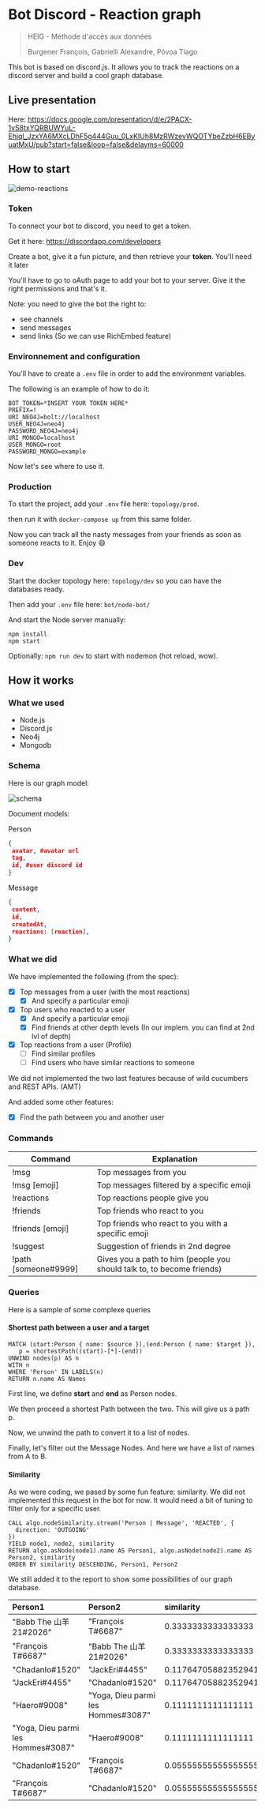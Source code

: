 # Bot Discord - Reaction graph

> HEIG - Méthode d'accès aux données
>
> Burgener François, Gabrielli Alexandre, Póvoa Tiago



This bot is based on discord.js. It allows you to track the reactions on a discord server and build a cool graph database. 

## Live presentation

Here: https://docs.google.com/presentation/d/e/2PACX-1vS8txYQRBUWYuL-Ehjql_JzxYA6MXcLDhF5g444Guu_0LxKIUh8MzRWzevWQOTYbeZzbH6EByuatMxU/pub?start=false&loop=false&delayms=60000

## How to start

![demo-reactions](img/demo-reactions.png)

### Token

To connect your bot to discord, you need to get a token.

Get it here: https://discordapp.com/developers

Create a bot, give it a fun picture, and then retrieve your **token**. You'll need it later

You'll have to go to oAuth page to add your bot to your server. Give it the right permissions and that's it.

Note: you need to give the bot the right to:

* see channels
* send messages
* send links (So we can use RichEmbed feature)

### Environnement and configuration

You'll have to create a `.env` file in order to add the environment variables.

The following is an example of how to do it:

```
BOT_TOKEN=*INSERT YOUR TOKEN HERE*
PREFIX=!
URI_NEO4J=bolt://localhost
USER_NEO4J=neo4j
PASSWORD_NEO4J=neo4j
URI_MONGO=localhost
USER_MONGO=root
PASSWORD_MONGO=example
```

Now let's see where to use it.

### Production

To start the project, add your `.env` file here: `topology/prod`.

then run it with `docker-compose up` from this same folder.

Now you can track all the nasty messages from your friends as soon as someone reacts to it. Enjoy :smile:

### Dev

Start the docker topology here: `topology/dev` so you can have the databases ready.

Then add your `.env` file here: `bot/node-bot/`

And start the Node server manually:

```
npm install
npm start 
```

Optionally: `npm run dev` to start with nodemon (hot reload, wow).

## How it works

### What we used

* Node.js
* Discord.js
* Neo4j
* Mongodb

### Schema

Here is our graph model:

![schema](./img/schema.png)

Document models:

Person

```json
{
 avatar, #avatar url
 tag,
 id, #user discord id
}
```

Message

```json
{
 content,
 id,
 createdAt,
 reactions: [reaction],
}
```

### What we did

We have implemented the following (from the spec):

- [x] Top messages from a user (with the most reactions)
  - [x] And specify a particular emoji
- [x] Top users who reacted to a user
  - [x] And specify a particular emoji
  - [x] Find friends at other depth levels (In our implem. you can find at 2nd lvl of depth)
- [x] Top reactions from a user (Profile)
  - [ ] Find similar profiles
  - [ ] Find users who have similar reactions to someone

We did not implemented the two last features because of wild cucumbers and REST APIs. (AMT)

And added some other features:

- [x] Find the path between you and another user

### Commands

| Command              | Explanation                                                  |
| -------------------- | ------------------------------------------------------------ |
| !msg                 | Top messages from you                                        |
| !msg [emoji]         | Top messages filtered by a specific emoji                    |
| !reactions           | Top reactions people give you                                |
| !friends             | Top friends who react to you                                 |
| !friends [emoji]     | Top friends who react to you with a specific emoji           |
| !suggest             | Suggestion of friends in 2nd degree                          |
| !path [someone#9999] | Gives you a path to him (people you should talk to, to become friends) |

### Queries

Here is a sample of some complexe queries

#### Shortest path between a user and a target

```cypher
MATCH (start:Person { name: $source }),(end:Person { name: $target }), 
   p = shortestPath((start)-[*]-(end))                                                                                        UNWIND nodes(p) AS n
WITH n
WHERE 'Person' IN LABELS(n)
RETURN n.name AS Names
```

First line, we define **start** and **end** as Person nodes.

We then proceed a shortest Path between the two. This will give us a path p.

Now, we unwind the path to convert it to a list of nodes.

Finally, let's filter out the Message Nodes. And here we have a list of names from A to B.

#### Similarity

As we were coding, we pased by some fun feature: similarity. We did not implemented this request in the bot for now. It would need a bit of tuning to filter only for a specific user.

```cypher
CALL algo.nodeSimilarity.stream('Person | Message', 'REACTED', {
  direction: 'OUTGOING'
})
YIELD node1, node2, similarity
RETURN algo.asNode(node1).name AS Person1, algo.asNode(node2).name AS Person2, similarity
ORDER BY similarity DESCENDING, Person1, Person2
```

We still added it to the report to show some possibilities of our graph database.

| Person1                            | Person2                            | similarity          |
| :--------------------------------- | :--------------------------------- | :------------------ |
| "Babb The 山羊 21#2026"            | "François T#6687"                  | 0.3333333333333333  |
| "François T#6687"                  | "Babb The 山羊 21#2026"            | 0.3333333333333333  |
| "Chadanlo#1520"                    | "JackEri#4455"                     | 0.11764705882352941 |
| "JackEri#4455"                     | "Chadanlo#1520"                    | 0.11764705882352941 |
| "Haero#9008"                       | "Yoga, Dieu parmi les Hommes#3087" | 0.1111111111111111  |
| "Yoga, Dieu parmi les Hommes#3087" | "Haero#9008"                       | 0.1111111111111111  |
| "Chadanlo#1520"                    | "François T#6687"                  | 0.05555555555555555 |
| "François T#6687"                  | "Chadanlo#1520"                    | 0.05555555555555555 |